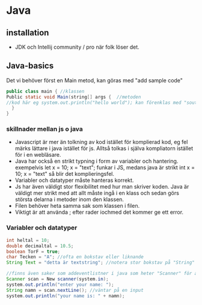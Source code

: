 # Java

## installation
- JDK och Intellij community / pro när folk löser det.

## Java-basics
Det vi behöver först en Main metod, kan göras med "add sample code" 

```java
public class main { //klassen
Public static void Main(string[] args {  //metoden
//kod här eg system.out.println("hello world"); kan förenklas med "sout" -> tab
  }
}
```

### skillnader mellan js o java
- Javascript är mer än tolkning av kod istället för komplierad kod, eg fel märks lättare i java istället för js. Alltså tolkas i själva kompliatorn istället för i en webläsare. 
- Java har också en strikt typning i form av variabler och hantering. exempelvis let x = 10; x = "text"; funkar i JS, medans java är strikt int x = 10; x = "text" så blir det komplieringsfel.
- Variabler och datatyper måste hanteras korrekt.
- Js har även väldigt stor flexibilitet med hur man skriver koden. Java är väldigt mer strikt med att allt måste ingå i en klass och sedan görs största delarna i metoder inom den klassen.
- Filen behöver heta samma sak som klassen i filen. 
- Viktigt är att använda ; efter rader iochmed det kommer ge ett error.

### Variabler och datatyper

```java
int heltal = 10;
double decimaltal = 10.5;
boolean TorF = true;
char Tecken = "A"; //ofta en bokstav eller liknande
String Text = "detta är textstring"; //notera stor bokstav på "String" för möjligheter av metoder med "String" som datatyp.
```

```java
//finns även saker som addeventlistner i java som heter "Scanner" för att använda det behöver man importera in det. "import java.util.scanner;"
Scanner scan = New scanner(system.in);
system.out.println("enter your name: ");
String namn = scan.nextLine(); //väntar på en input
system.out.println("your name is: " + namn);
```


